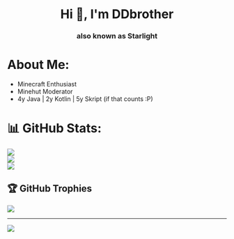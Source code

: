 <h1 align="center">Hi 👋, I'm DDbrother</h1>
<h3 align="center">also known as Starlight</h3>

# About Me:
- Minecraft Enthusiast
- Minehut Moderator
- 4y Java | 2y Kotlin | 5y Skript (if that counts :P)

# 📊 GitHub Stats:
![](https://github-readme-stats.vercel.app/api?username=ddbrother9999&theme=shadow_blue&hide_border=false&include_all_commits=true&count_private=true)<br/>
![](https://github-readme-streak-stats.herokuapp.com/?user=ddbrother9999&theme=shadow_blue&hide_border=false)<br/>
![](https://github-readme-stats.vercel.app/api/top-langs/?username=ddbrother9999&theme=shadow_blue&hide_border=false&include_all_commits=true&count_private=true&layout=compact)

## 🏆 GitHub Trophies
![](https://github-profile-trophy.vercel.app/?username=ddbrother9999&theme=shadow_blue&no-frame=false&no-bg=false&margin-w=4)

---
[![](https://visitcount.itsvg.in/api?id=ddbrother9999&icon=0&color=1)](https://visitcount.itsvg.in)
